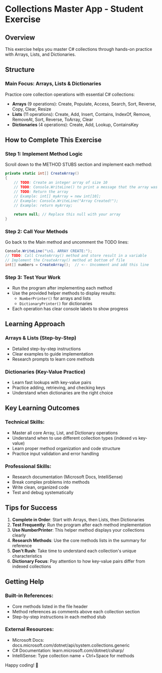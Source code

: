 # Collections Master App - Student Exercise

## Overview
This exercise helps you master C# collections through hands-on practice with Arrays, Lists, and Dictionaries.

## Structure

### **Main Focus: Arrays, Lists & Dictionaries**
Practice core collection operations with essential C# collections:
- **Arrays** (9 operations): Create, Populate, Access, Search, Sort, Reverse, Copy, Clear, Resize
- **Lists** (11 operations): Create, Add, Insert, Contains, IndexOf, Remove, RemoveAt, Sort, Reverse, ToArray, Clear
- **Dictionaries** (4 operations): Create, Add, Lookup, ContainsKey

## How to Complete This Exercise

### **Step 1: Implement Method Logic**
Scroll down to the METHOD STUBS section and implement each method:
```csharp
private static int[] CreateArray()
{
    // TODO: Create an integer array of size 10
    // TODO: Console.WriteLine() to print a message that the array was created
    // TODO: Return the array
    // Example: int[] myArray = new int[10];
    // Example: Console.WriteLine("Array Created!");
    // Example: return myArray;
    
    return null; // Replace this null with your array
}
```

### **Step 2: Call Your Methods**
Go back to the Main method and uncomment the TODO lines:
```csharp
Console.WriteLine("\n1. ARRAY CREATE:");
// TODO: Call CreateArray() method and store result in a variable
// Implement the CreateArray() method at bottom of file
int[] numbers = CreateArray();  // <-- Uncomment and add this line
```

### **Step 3: Test Your Work**
- Run the program after implementing each method
- Use the provided helper methods to display results:
  - `NumberPrinter()` for arrays and lists
  - `DictionaryPrinter()` for dictionaries
- Each operation has clear console labels to show progress

## Learning Approach

### **Arrays & Lists (Step-by-Step)**
- Detailed step-by-step instructions
- Clear examples to guide implementation
- Research prompts to learn core methods

### **Dictionaries (Key-Value Practice)**
- Learn fast lookups with key-value pairs
- Practice adding, retrieving, and checking keys
- Understand when dictionaries are the right choice

## Key Learning Outcomes

### **Technical Skills:**
- Master all core Array, List, and Dictionary operations
- Understand when to use different collection types (indexed vs key-value)
- Learn proper method organization and code structure
- Practice input validation and error handling

### **Professional Skills:**
- Research documentation (Microsoft Docs, IntelliSense)
- Break complex problems into methods
- Write clean, organized code
- Test and debug systematically

## Tips for Success

1. **Complete in Order**: Start with Arrays, then Lists, then Dictionaries
2. **Test Frequently**: Run the program after each method implementation
3. **Use NumberPrinter**: This helper method displays your collections clearly
4. **Research Methods**: Use the core methods lists in the summary for reference
5. **Don't Rush**: Take time to understand each collection's unique characteristics
6. **Dictionary Focus**: Pay attention to how key-value pairs differ from indexed collections

## Getting Help

### **Built-in References:**
- Core methods listed in the file header
- Method references as comments above each collection section
- Step-by-step instructions in each method stub

### **External Resources:**
- Microsoft Docs: docs.microsoft.com/dotnet/api/system.collections.generic
- C# Documentation: learn.microsoft.com/dotnet/csharp/
- IntelliSense: Type collection name + Ctrl+Space for methods


Happy coding! 🚀